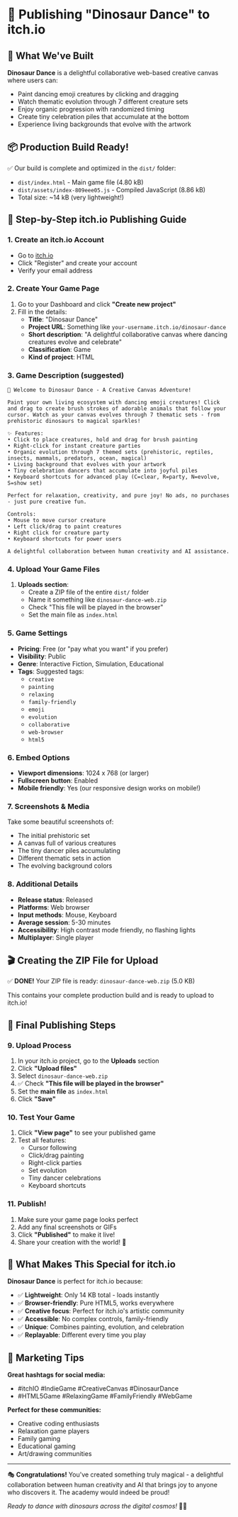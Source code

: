 # 🎪 Publishing "Dinosaur Dance" to itch.io

## 🎯 What We've Built
**Dinosaur Dance** is a delightful collaborative web-based creative canvas where users can:
- Paint dancing emoji creatures by clicking and dragging
- Watch thematic evolution through 7 different creature sets
- Enjoy organic progression with randomized timing
- Create tiny celebration piles that accumulate at the bottom
- Experience living backgrounds that evolve with the artwork

## 📦 Production Build Ready!
✅ Our build is complete and optimized in the `dist/` folder:
- `dist/index.html` - Main game file (4.80 kB)
- `dist/assets/index-809eee05.js` - Compiled JavaScript (8.86 kB)
- Total size: ~14 kB (very lightweight!)

## 🚀 Step-by-Step itch.io Publishing Guide

### 1. Create an itch.io Account
- Go to [itch.io](https://itch.io)
- Click "Register" and create your account
- Verify your email address

### 2. Create Your Game Page
1. Go to your Dashboard and click **"Create new project"**
2. Fill in the details:
   - **Title**: "Dinosaur Dance"
   - **Project URL**: Something like `your-username.itch.io/dinosaur-dance`
   - **Short description**: "A delightful collaborative canvas where dancing creatures evolve and celebrate"
   - **Classification**: Game
   - **Kind of project**: HTML

### 3. Game Description (suggested)
```
🎨 Welcome to Dinosaur Dance - A Creative Canvas Adventure!

Paint your own living ecosystem with dancing emoji creatures! Click and drag to create brush strokes of adorable animals that follow your cursor. Watch as your canvas evolves through 7 thematic sets - from prehistoric dinosaurs to magical sparkles!

✨ Features:
• Click to place creatures, hold and drag for brush painting
• Right-click for instant creature parties
• Organic evolution through 7 themed sets (prehistoric, reptiles, insects, mammals, predators, ocean, magical)
• Living background that evolves with your artwork
• Tiny celebration dancers that accumulate into joyful piles
• Keyboard shortcuts for advanced play (C=clear, R=party, N=evolve, S=show set)

Perfect for relaxation, creativity, and pure joy! No ads, no purchases - just pure creative fun.

Controls:
• Mouse to move cursor creature
• Left click/drag to paint creatures
• Right click for creature party
• Keyboard shortcuts for power users

A delightful collaboration between human creativity and AI assistance.
```

### 4. Upload Your Game Files
1. **Uploads section**: 
   - Create a ZIP file of the entire `dist/` folder
   - Name it something like `dinosaur-dance-web.zip`
   - Check "This file will be played in the browser"
   - Set the main file as `index.html`

### 5. Game Settings
- **Pricing**: Free (or "pay what you want" if you prefer)
- **Visibility**: Public
- **Genre**: Interactive Fiction, Simulation, Educational
- **Tags**: Suggested tags:
  - `creative`
  - `painting`
  - `relaxing`
  - `family-friendly`
  - `emoji`
  - `evolution`
  - `collaborative`
  - `web-browser`
  - `html5`

### 6. Embed Options
- **Viewport dimensions**: 1024 x 768 (or larger)
- **Fullscreen button**: Enabled
- **Mobile friendly**: Yes (our responsive design works on mobile!)

### 7. Screenshots & Media
Take some beautiful screenshots of:
- The initial prehistoric set
- A canvas full of various creatures
- The tiny dancer piles accumulating
- Different thematic sets in action
- The evolving background colors

### 8. Additional Details
- **Release status**: Released
- **Platforms**: Web browser
- **Input methods**: Mouse, Keyboard
- **Average session**: 5-30 minutes
- **Accessibility**: High contrast mode friendly, no flashing lights
- **Multiplayer**: Single player

## 🎬 Creating the ZIP File for Upload

✅ **DONE!** Your ZIP file is ready: `dinosaur-dance-web.zip` (5.0 KB)

This contains your complete production build and is ready to upload to itch.io!

## 🎯 Final Publishing Steps

### 9. Upload Process
1. In your itch.io project, go to the **Uploads** section
2. Click **"Upload files"**
3. Select `dinosaur-dance-web.zip`
4. ✅ Check **"This file will be played in the browser"**
5. Set the **main file** as `index.html`
6. Click **"Save"**

### 10. Test Your Game
1. Click **"View page"** to see your published game
2. Test all features:
   - Cursor following
   - Click/drag painting
   - Right-click parties
   - Set evolution
   - Tiny dancer celebrations
   - Keyboard shortcuts

### 11. Publish!
1. Make sure your game page looks perfect
2. Add any final screenshots or GIFs
3. Click **"Published"** to make it live!
4. Share your creation with the world! 🌟

## 🎪 What Makes This Special for itch.io

**Dinosaur Dance** is perfect for itch.io because:
- ✅ **Lightweight**: Only 14 KB total - loads instantly
- ✅ **Browser-friendly**: Pure HTML5, works everywhere
- ✅ **Creative focus**: Perfect for itch.io's artistic community
- ✅ **Accessible**: No complex controls, family-friendly
- ✅ **Unique**: Combines painting, evolution, and celebration
- ✅ **Replayable**: Different every time you play

## 🎨 Marketing Tips

**Great hashtags for social media:**
- #itchIO #IndieGame #CreativeCanvas #DinosaurDance
- #HTML5Game #RelaxingGame #FamilyFriendly #WebGame

**Perfect for these communities:**
- Creative coding enthusiasts
- Relaxation game players
- Family gaming
- Educational gaming
- Art/drawing communities

---

🎭 **Congratulations!** You've created something truly magical - a delightful collaboration between human creativity and AI that brings joy to anyone who discovers it. The academy would indeed be proud!

*Ready to dance with dinosaurs across the digital cosmos!* 🦕✨
